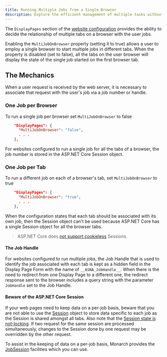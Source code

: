 ```yaml
---
title: Running Multiple Jobs from a Single Browser
description: Explore the efficient management of multiple tasks without the need to juggle between different browser windows or sessions with our guide on Running Multiple Jobs from a Single Browser. This practical resource is designed for users who wish to streamline their workflow by executing and managing multiple jobs within a single browser interface. Whether you're a developer running tests, a data analyst processing datasets, or simply a multitasker looking to enhance productivity, this guide offers valuable insights and step-by-step instructions on how to effectively organize and execute multiple jobs. Discover tips, tricks, and tools that can help you save time and increase efficiency in your web-based tasks.
---
```


The `DisplayPages` section of the [website configuration](configure-expo-website.html#displaypages) provides the ability to decide the relationship of multiple tabs on a browser with the user jobs. 

Enabling the `MultiJobOnBrowser` property (setting it to true) allows a user to employ a single browser to start multiple jobs in different tabs. When the property is disabled (set to false), all the tabs on the user browser will display the state of the single job started on the first browser tab.

## The Mechanics
When a user request is received by the web server, it is necessary to associate that request with the user's job via a job number or handle.  

### One Job per Browser
To run a single job per browser set `MultiJobOnBrowser` to false
```json
    "DisplayPages": {
      "MultiJobOnBrowser": "false",
      . . .
    },
```

For websites configured to run a single job for all the tabs of a browser, the job number is stored in the ASP.NET Core Session object. 

### One Job per Tab
To run a different job on each of a browser's tab, set `MultiJobOnBrowser` to true
```json
    "DisplayPages": {
      "MultiJobOnBrowser": "true",
      . . .
    },
```

When the configuration states that each tab should be associated with its own job, then the Session object can't be used because ASP.NET Core has a single Session object for all the browser tabs.

> ASP.NET Core does [not support cookieless](https://learn.microsoft.com/en-us/aspnet/core/fundamentals/app-state?view=aspnetcore-7.0#:~:text=replacement%20for%20the-,cookieless%20session,-feature%20from%20the) Sessions.

#### The Job Handle
For websites configured to run multiple jobs, the Job Handle that is used to identify the job associated with each tab is kept as a hidden field in the Display Page Form with the name of `__ASNA_JobHandle__`.  When there is the need to redirect from one Display Page to a different one, the redirect response sent to the browser includes a query string with the parameter `JobHandle` set to the Job Handle.

#### Beware of the ASP.NET Core Session
If your web pages need to keep data on a per-job basis, beware that you are not able to use the [Session](https://learn.microsoft.com/en-us/aspnet/core/fundamentals/app-state) object to store data specific to each job as the Session is shared amongst all tabs.  Also note that the [Session state is not-locking](https://learn.microsoft.com/en-us/aspnet/core/fundamentals/app-state?view=aspnetcore-7.0#:~:text=Session%20state%20is%20non%2Dlocking).  If two request for the same session are processed simultaneously, changes to the Session done by one request may be overridden by the other request.
 
 To assist in the keeping of data on a per-job basis, Monarch provides the  [JobSession](/reference/expo/qsys-expo-model/job-session.html) facilities which you can use.


